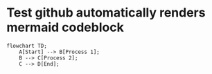 # Test github automatically renders mermaid codeblock

```mermaid
flowchart TD;
    A[Start] --> B[Process 1];
    B --> C[Process 2];
    C --> D[End];
```
